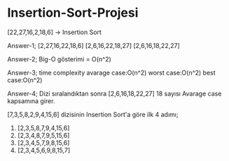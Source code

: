 # Insertion-Sort-Projesi
[22,27,16,2,18,6] -> Insertion Sort

Answer-1;
[2,27,16,22,18,6]
[2,6,16,22,18,27]
[2,6,16,18,22,27]

Answer-2;
Big-O gösterimi = O(n^2)

Answer-3;
time complexity
avarage case:O(n^2)
worst case:O(n^2)
best case:O(n^2)

Answer-4;
Dizi sıralandıktan sonra [2,6,16,18,22,27] 18 sayısı Avarage case kapsamına girer.

[7,3,5,8,2,9,4,15,6] dizisinin Insertion Sort'a göre ilk 4 adımı;

1) [2,3,5,8,7,9,4,15,6]
2) [2,3,4,8,7,9,5,15,6]
3) [2,3,4,5,7,9,8,15,6]
4) [2,3,4,5,6,9,8,15,7]
